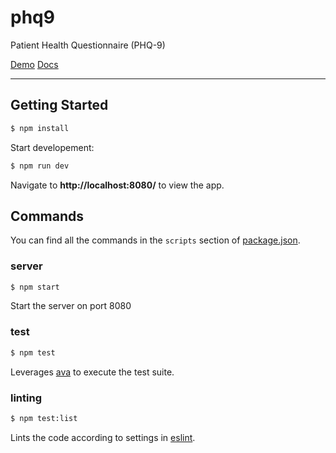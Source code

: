 # phq9
Patient Health Questionnaire (PHQ-9)

[Demo](https://crc442.github.io/phq9/)
[Docs](https://github.com/crc442/phq9/blob/master/docs/explain.md)

---

## Getting Started

```sh
$ npm install
```

Start developement:

```sh
$ npm run dev
```

Navigate to **http://localhost:8080/** to view the app.

## Commands

You can find all the commands in the `scripts` section of [package.json](package.json).

### server

```sh
$ npm start
```
Start the server on port 8080


### test

```sh
$ npm test
```
Leverages [ava](https://github.com/sindresorhus/ava) to execute the test suite.


### linting

```sh
$ npm test:list
```

Lints the code according to settings in [eslint](https://github.com/crc442/phq9/blob/master/.eslintrc).

